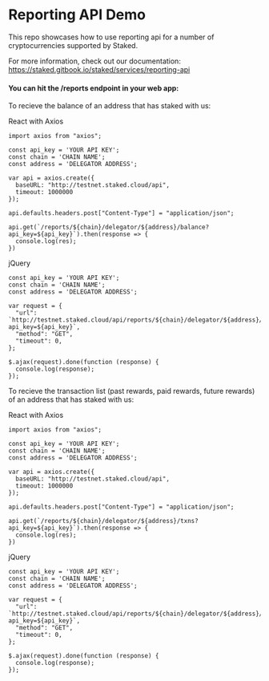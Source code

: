 # Reporting API Demo

This repo showcases how to use reporting api for a number of cryptocurrencies supported by Staked. 

For more information, check out our documentation: https://staked.gitbook.io/staked/services/reporting-api

#### You can hit the /reports endpoint in your web app:

To recieve the balance of an address that has staked with us:

React with Axios
```javacript
import axios from "axios";

const api_key = 'YOUR API KEY';
const chain = 'CHAIN NAME';
const address = 'DELEGATOR ADDRESS';

var api = axios.create({
  baseURL: "http://testnet.staked.cloud/api",
  timeout: 1000000
});

api.defaults.headers.post["Content-Type"] = "application/json";

api.get(`/reports/${chain}/delegator/${address}/balance?api_key=${api_key}`).then(response => {
  console.log(res);
})
```


jQuery
```jquery
const api_key = 'YOUR API KEY';
const chain = 'CHAIN NAME';
const address = 'DELEGATOR ADDRESS';

var request = {
  "url": `http://testnet.staked.cloud/api/reports/${chain}/delegator/${address}/balance?api_key=${api_key}`,
  "method": "GET",
  "timeout": 0,
};

$.ajax(request).done(function (response) {
  console.log(response);
});
```

To recieve the transaction list (past rewards, paid rewards, future rewards) of an address that has staked with us:

React with Axios
```javacript
import axios from "axios";

const api_key = 'YOUR API KEY';
const chain = 'CHAIN NAME';
const address = 'DELEGATOR ADDRESS';

var api = axios.create({
  baseURL: "http://testnet.staked.cloud/api",
  timeout: 1000000
});

api.defaults.headers.post["Content-Type"] = "application/json";

api.get(`/reports/${chain}/delegator/${address}/txns?api_key=${api_key}`).then(response => {
  console.log(res);
})
```


jQuery
```jquery
const api_key = 'YOUR API KEY';
const chain = 'CHAIN NAME';
const address = 'DELEGATOR ADDRESS';

var request = {
  "url": `http://testnet.staked.cloud/api/reports/${chain}/delegator/${address}/txns?api_key=${api_key}`,
  "method": "GET",
  "timeout": 0,
};

$.ajax(request).done(function (response) {
  console.log(response);
});
```
